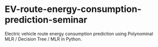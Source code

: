 # EV-route-energy-consumption-prediction-seminar
Electric vehicle route energy consumption prediction using Polynominal MLR / Decision Tree / MLR in Python.
